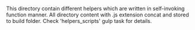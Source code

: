 This directory contain different helpers which are written in self-invoking function manner.
All directory content with .js extension concat and stored to build folder.
Check 'helpers_scripts' gulp task for details.